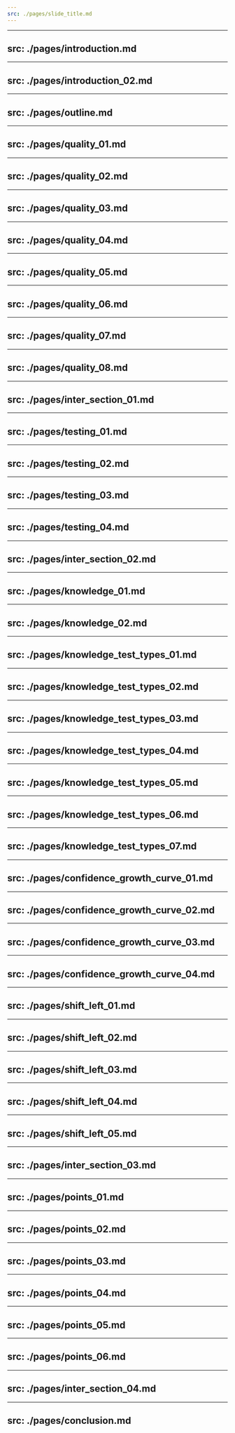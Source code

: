 ```yaml
---
src: ./pages/slide_title.md
---
```


---
src: ./pages/introduction.md
---

---
src: ./pages/introduction_02.md
---

---
src: ./pages/outline.md
---

---
src: ./pages/quality_01.md
---

---
src: ./pages/quality_02.md
---

---
src: ./pages/quality_03.md
---

---
src: ./pages/quality_04.md
---

---
src: ./pages/quality_05.md
---

---
src: ./pages/quality_06.md
---

---
src: ./pages/quality_07.md
---

---
src: ./pages/quality_08.md
---

---
src: ./pages/inter_section_01.md
---

---
src: ./pages/testing_01.md
---

---
src: ./pages/testing_02.md
---

---
src: ./pages/testing_03.md
---

---
src: ./pages/testing_04.md
---

---
src: ./pages/inter_section_02.md
---

---
src: ./pages/knowledge_01.md
---

---
src: ./pages/knowledge_02.md
---

---
src: ./pages/knowledge_test_types_01.md
---

---
src: ./pages/knowledge_test_types_02.md
---

---
src: ./pages/knowledge_test_types_03.md
---

---
src: ./pages/knowledge_test_types_04.md
---

---
src: ./pages/knowledge_test_types_05.md
---

---
src: ./pages/knowledge_test_types_06.md
---

---
src: ./pages/knowledge_test_types_07.md
---

---
src: ./pages/confidence_growth_curve_01.md
---

---
src: ./pages/confidence_growth_curve_02.md
---

---
src: ./pages/confidence_growth_curve_03.md
---

---
src: ./pages/confidence_growth_curve_04.md
---

---
src: ./pages/shift_left_01.md
---

---
src: ./pages/shift_left_02.md
---

---
src: ./pages/shift_left_03.md
---

---
src: ./pages/shift_left_04.md
---

---
src: ./pages/shift_left_05.md
---

---
src: ./pages/inter_section_03.md
---

---
src: ./pages/points_01.md
---

---
src: ./pages/points_02.md
---

---
src: ./pages/points_03.md
---

---
src: ./pages/points_04.md
---

---
src: ./pages/points_05.md
---

---
src: ./pages/points_06.md
---

---
src: ./pages/inter_section_04.md
---

---
src: ./pages/conclusion.md
---
